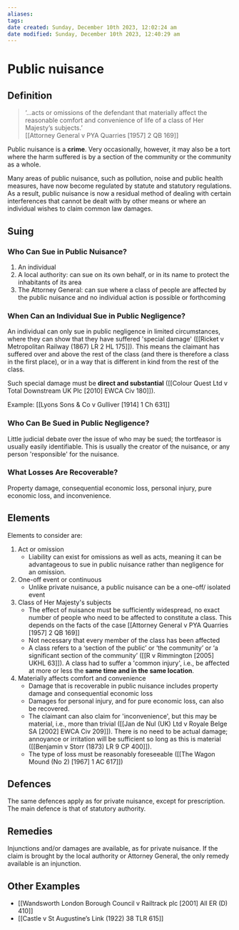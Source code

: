 ```yaml
---
aliases: 
tags: 
date created: Sunday, December 10th 2023, 12:02:24 am
date modified: Sunday, December 10th 2023, 12:40:29 am
---
```


# Public nuisance

## Definition

> ‘…acts or omissions of the defendant that materially affect the reasonable comfort and convenience of life of a class of Her Majesty’s subjects.’  
> [[Attorney General v PYA Quarries [1957] 2 QB 169]]

Public nuisance is a **crime**. Very occasionally, however, it may also be a tort where the harm suffered is by a section of the community or the community as a whole.

Many areas of public nuisance, such as pollution, noise and public health measures, have now become regulated by statute and statutory regulations. As a result, public nuisance is now a residual method of dealing with certain interferences that cannot be dealt with by other means or where an individual wishes to claim common law damages.

## Suing

### Who Can Sue in Public Nuisance?

1. An individual
2. A local authority: can sue on its own behalf, or in its name to protect the inhabitants of its area
3. The Attorney General: can sue where a class of people are affected by the public nuisance and no individual action is possible or forthcoming

### When Can an Individual Sue in Public Negligence?

An individual can only sue in public negligence in limited circumstances, where they can show that they have suffered 'special damage' ([[Ricket v Metropolitan Railway (1867) LR 2 HL 175]]). This means the claimant has suffered over and above the rest of the class (and there is therefore a class in the first place), or in a way that is different in kind from the rest of the class.

Such special damage must be **direct and substantial** ([[Colour Quest Ltd v Total Downstream UK Plc [2010] EWCA Civ 180]]).

 

Example: [[Lyons Sons & Co v Gulliver [1914] 1 Ch 631]]

### Who Can Be Sued in Public Negligence?

Little judicial debate over the issue of who may be sued; the tortfeasor is usually easily identifiable. This is usually the creator of the nuisance, or any person 'responsible' for the nuisance.

### What Losses Are Recoverable?

Property damage, consequential economic loss, personal injury, pure economic loss, and inconvenience.

## Elements

Elements to consider are:

1. Act or omission
	- Liability can exist for omissions as well as acts, meaning it can be advantageous to sue in public nuisance rather than negligence for an omission.
2. One-off event or continuous
	- Unlike private nuisance, a public nuisance can be a one-off/ isolated event
3. Class of Her Majesty's subjects
	- The effect of nuisance must be sufficiently widespread, no exact number of people who need to be affected to constitute a class. This depends on the facts of the case [[Attorney General v PYA Quarries [1957] 2 QB 169]]
	- Not necessary that every member of the class has been affected
	- A class refers to a ‘section of the public’ or ‘the community’ or ‘a significant section of the community’ ([[R v Rimmington [2005] UKHL 63]]). A class had to suffer a 'common injury', i.e., be affected at more or less the **same time and in the same location**.
4. Materially affects comfort and convenience
	- Damage that is recoverable in public nuisance includes property damage and consequential economic loss
	- Damages for personal injury, and for pure economic loss, can also be recovered.
	- The claimant can also claim for 'inconvenience', but this may be material, i.e., more than trivial ([[Jan de Nul (UK) Ltd v Royale Belge SA [2002] EWCA Civ 209]]). There is no need to be actual damage; annoyance or irritation will be sufficient so long as this is material ([[Benjamin v Storr (1873) LR 9 CP 400]]).
	- The type of loss must be reasonably foreseeable ([[The Wagon Mound (No 2) [1967] 1 AC 617]])

## Defences

The same defences apply as for private nuisance, except for prescription. The main defence is that of statutory authority.

## Remedies

Injunctions and/or damages are available, as for private nuisance. If the claim is brought by the local authority or Attorney General, the only remedy available is an injunction.

## Other Examples

- [[Wandsworth London Borough Council v Railtrack plc [2001] All ER (D) 410]]
- [[Castle v St Augustine’s Link (1922) 38 TLR 615]]
